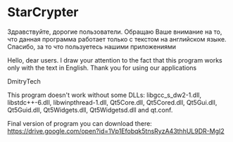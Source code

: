 # StarCrypter
Здравствуйте, дорогие пользователи. Обращаю Ваше внимание на то, что данная программа работает только с текстом на английском языке. Спасибо, за то что пользуетесь нашими приложениями

Hello, dear users. I draw your attention to the fact that this program works only with the text in English. Thank you for using our applications

DmitryTech

This program doesn't work without some DLLs:
libgcc_s_dw2-1.dll,
libstdc++-6.dll,
libwinpthread-1.dll,
Qt5Core.dll,
Qt5Cored.dll,
Qt5Gui.dll,
Qt5Guid.dll,
Qt5Widgets.dll,
Qt5Widgetsd.dll
and qt.conf.

Final version of program you can download there: https://drive.google.com/open?id=1Vp1Efobqk5tnsRyzA43thhUL9DR-MgI2
